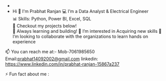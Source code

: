 -
- Hi 👋 I'm Prabhat Ranjan
💻 I’m a Data Analyst & Electrical Engineer  
📊 Skills: Python, Power BI, Excel, SQL  
📁 Checkout my projects below!  
🚀 Always learning and building!
👀 I’m interested in Acquiring new skills
💞️ I’m looking to collaborate with the organizations to learn hands on experience 

📫 You can reach me at:-
   Mob-7061985650
   Email:prabhat14092002@gmail.com
   linkedin: https://www.linkedin.com/in/prabhat-ranjan-15867a237
 
 ⚡ Fun fact about me : 

<!---
Prabhat9533/Prabhat9533 is a ✨ special ✨ repository because its `README.md` (this file) appears on your GitHub profile.
You can click the Preview link to take a look at your changes.
--->
